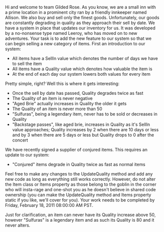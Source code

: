 Hi and welcome to team Gilded Rose. As you know, we are a small inn
with a prime location in a prominent city ran by a friendly innkeeper
named Allison. We also buy and sell only the finest
goods. Unfortunately, our goods are constantly degrading in quality as
they approach their sell by date. We have a system in place that
updates our inventory for us. It was developed by a no-nonsense type
named Leeroy, who has moved on to new adventures. Your task is to add
the new feature to our system so that we can begin selling a new
category of items. First an introduction to our system:

- All items have a SellIn value which denotes the number of days we
  have to sell the item
- All items have a Quality value which denotes how valuable the item
  is
- At the end of each day our system lowers both values for every item

Pretty simple, right? Well this is where it gets interesting:

  - Once the sell by date has passed, Quality degrades twice as fast
  - The Quality of an item is never negative
  - "Aged Brie" actually increases in Quality the older it gets
  - The Quality of an item is never more than 50
  - "Sulfuras", being a legendary item, never has to be sold or
    decreases in Quality
  - "Backstage passes", like aged brie, increases in Quality as it's
    SellIn value approaches; Quality increases by 2 when there are 10
    days or less and by 3 when there are 5 days or less but Quality
    drops to 0 after the concert

We have recently signed a supplier of conjured items. This requires an update to our system:

- "Conjured" items degrade in Quality twice as fast as normal items

Feel free to make any changes to the UpdateQuality method and add any
new code as long as everything still works correctly. However, do not
alter the Item class or Items property as those belong to the goblin
in the corner who will insta-rage and one-shot you as he doesn't
believe in shared code ownership (you can make the UpdateQuality
method and Items property static if you like, we'll cover for
you). Your work needs to be completed by Friday, February 18, 2011
08:00:00 AM PST.

Just for clarification, an item can never have its Quality increase
above 50, however "Sulfuras" is a legendary item and as such its
Quality is 80 and it never alters.
